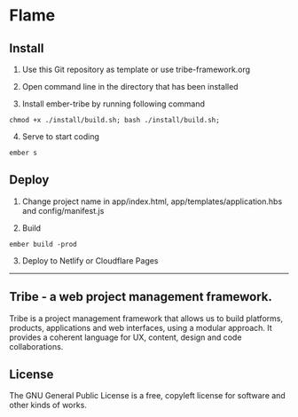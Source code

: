 # Flame

## Install

1. Use this Git repository as template or use tribe-framework.org

2. Open command line in the directory that has been installed

3. Install ember-tribe by running following command
```
chmod +x ./install/build.sh; bash ./install/build.sh;
```
4. Serve to start coding
```
ember s
```

## Deploy

1. Change project name in app/index.html, app/templates/application.hbs and config/manifest.js

2. Build
```
ember build -prod
```
3. Deploy to Netlify or Cloudflare Pages


------------------------------------------------------------------------------

## Tribe - a web project management framework.

Tribe is a project management framework that allows us to build platforms, products, applications and web interfaces, using a modular approach. It provides a coherent language for UX, content, design and code collaborations.

## License

The GNU General Public License is a free, copyleft license for
software and other kinds of works.